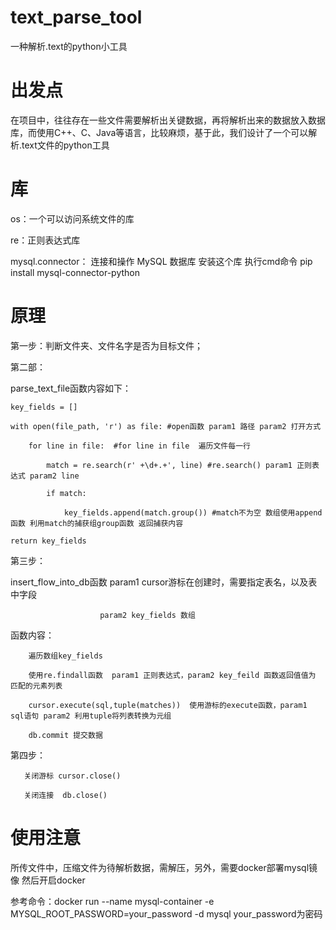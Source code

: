 # text_parse_tool
一种解析.text的python小工具
# 出发点
在项目中，往往存在一些文件需要解析出关键数据，再将解析出来的数据放入数据库，而使用C++、C、Java等语言，比较麻烦，基于此，我们设计了一个可以解析.text文件的python工具

# 库
os：一个可以访问系统文件的库

re：正则表达式库

mysql.connector： 连接和操作 MySQL 数据库    安装这个库 执行cmd命令  pip install mysql-connector-python

# 原理

第一步：判断文件夹、文件名字是否为目标文件；

第二部： 

  parse_text_file函数内容如下：    
  
    key_fields = []
    
    with open(file_path, 'r') as file: #open函数 param1 路径 param2 打开方式  
    
        for line in file:  #for line in file  遍历文件每一行
        
            match = re.search(r' +\d+.+', line) #re.search() param1 正则表达式 param2 line
            
            if match:
            
                key_fields.append(match.group()) #match不为空 数组使用append函数 利用match的捕获组group函数 返回捕获内容
                
    return key_fields
    
第三步：

insert_flow_into_db函数 param1 cursor游标在创建时，需要指定表名，以及表中字段

                        param2 key_fields 数组
                        
函数内容：

        遍历数组key_fields
        
        使用re.findall函数  param1 正则表达式，param2 key_feild 函数返回值值为 匹配的元素列表
        
        cursor.execute(sql,tuple(matches))  使用游标的execute函数，param1  sql语句 param2 利用tuple将列表转换为元组
        
        db.commit 提交数据

第四步：

       关闭游标 cursor.close()
       
       关闭连接  db.close()


# 使用注意

所传文件中，压缩文件为待解析数据，需解压，另外，需要docker部署mysql镜像 然后开启docker

参考命令：docker run --name mysql-container -e MYSQL_ROOT_PASSWORD=your_password -d mysql   your_password为密码

        

